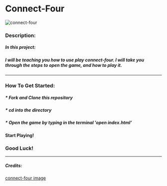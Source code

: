 # Connect-Four
![connect-four](https://upload.wikimedia.org/wikipedia/en/7/79/Connect_4_Board_and_Box.jpg)
### **Description:**
##### **In this project:**
##### I will be teaching you how to use play connect-four. I will take you through the steps to open the game, and how to play it.
***
### **How To Get Started:**
##### * Fork and Clone this repository
##### * cd into the directory
##### * Open the game by typing in the terminal 'open index.html'
#### **Start Playing!**
### **Good Luck!**
***
##### Credits:
[connect-four image](https://en.wikipedia.org/wiki/Connect_Four#/media/File:Connect_4_Board_and_Box.jpg)



